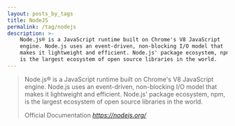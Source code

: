 ```yaml
---
layout: posts_by_tags
title: NodeJS
permalink: /tag/nodejs
description: >-
    Node.js® is a JavaScript runtime built on Chrome's V8 JavaScript
    engine. Node.js uses an event-driven, non-blocking I/O model that
    makes it lightweight and efficient. Node.js' package ecosystem, npm,
    is the largest ecosystem of open source libraries in the world.
---
```

<blockquote>
  <p>
    Node.js® is a JavaScript runtime built on Chrome's V8 JavaScript
    engine. Node.js uses an event-driven, non-blocking I/O model that
    makes it lightweight and efficient. Node.js' package ecosystem, npm,
    is the largest ecosystem of open source libraries in the world.
  </p>
  <footer>
    Official Documentation
    <cite title="nodejs.org">
      <a href="https://nodejs.org/">https://nodejs.org/</a>
    </cite>
  </footer>
</blockquote>
